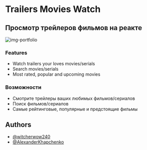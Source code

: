 # Trailers Movies Watch

## Просмотр трейлеров фильмов на реакте

![img-portfolio](https://user-images.githubusercontent.com/56477695/178304967-a35c9e9e-f09d-4cd9-bb51-a88ead2774d3.jpg)

### Features

- Watch trailers your loves movies/serials
- Search movies/serials
- Most rated, popular and upcoming movies

### Возможности

- Смотрите трейлеры ваших любимых фильмов/сериалов
- Поиск фильмов/сериалов
- Самые рейтинговые, популярные и предстоящие фильмы

## Authors

- [@witcherwow240](https://www.github.com/VladimirSaenko)
- [@AlexanderKhapchenko](https://github.com/AlexanderKhapchenko)
